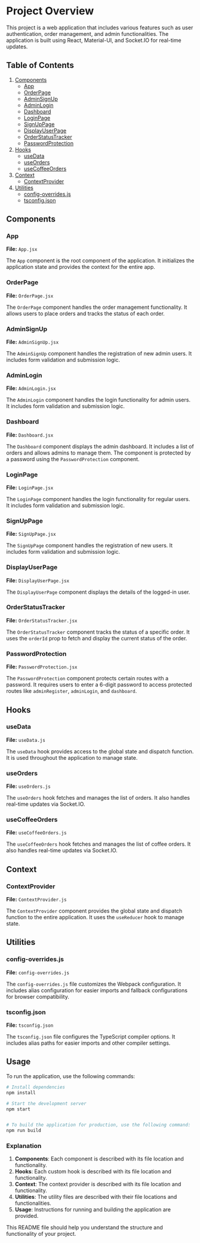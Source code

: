 # Project Overview

This project is a web application that includes various features such as user authentication, order management, and admin functionalities. The application is built using React, Material-UI, and Socket.IO for real-time updates.

## Table of Contents

1. [Components](#components)
   - [App](#app)
   - [OrderPage](#orderpage)
   - [AdminSignUp](#adminsignup)
   - [AdminLogin](#adminlogin)
   - [Dashboard](#dashboard)
   - [LoginPage](#loginpage)
   - [SignUpPage](#signuppage)
   - [DisplayUserPage](#displayuserpage)
   - [OrderStatusTracker](#orderstatustracker)
   - [PasswordProtection](#passwordprotection)
2. [Hooks](#hooks)
   - [useData](#usedata)
   - [useOrders](#useorders)
   - [useCoffeeOrders](#usecoffeeorders)
3. [Context](#context)
   - [ContextProvider](#contextprovider)
4. [Utilities](#utilities)
   - [config-overrides.js](#config-overridesjs)
   - [tsconfig.json](#tsconfigjson)

## Components

### App

**File:** `App.jsx`

The `App` component is the root component of the application. It initializes the application state and provides the context for the entire app.

### OrderPage

**File:** `OrderPage.jsx`

The `OrderPage` component handles the order management functionality. It allows users to place orders and tracks the status of each order.

### AdminSignUp

**File:** `AdminSignUp.jsx`

The `AdminSignUp` component handles the registration of new admin users. It includes form validation and submission logic.

### AdminLogin

**File:** `AdminLogin.jsx`

The `AdminLogin` component handles the login functionality for admin users. It includes form validation and submission logic.

### Dashboard

**File:** `Dashboard.jsx`

The `Dashboard` component displays the admin dashboard. It includes a list of orders and allows admins to manage them. The component is protected by a password using the `PasswordProtection` component.

### LoginPage

**File:** `LoginPage.jsx`

The `LoginPage` component handles the login functionality for regular users. It includes form validation and submission logic.

### SignUpPage

**File:** `SignUpPage.jsx`

The `SignUpPage` component handles the registration of new users. It includes form validation and submission logic.

### DisplayUserPage

**File:** `DisplayUserPage.jsx`

The `DisplayUserPage` component displays the details of the logged-in user.

### OrderStatusTracker

**File:** `OrderStatusTracker.jsx`

The `OrderStatusTracker` component tracks the status of a specific order. It uses the `orderId` prop to fetch and display the current status of the order.

### PasswordProtection

**File:** `PasswordProtection.jsx`

The `PasswordProtection` component protects certain routes with a password. It requires users to enter a 6-digit password to access protected routes like `adminRegister`, `adminLogin`, and `dashboard`.

## Hooks

### useData

**File:** `useData.js`

The `useData` hook provides access to the global state and dispatch function. It is used throughout the application to manage state.

### useOrders

**File:** `useOrders.js`

The `useOrders` hook fetches and manages the list of orders. It also handles real-time updates via Socket.IO.

### useCoffeeOrders

**File:** `useCoffeeOrders.js`

The `useCoffeeOrders` hook fetches and manages the list of coffee orders. It also handles real-time updates via Socket.IO.

## Context

### ContextProvider

**File:** `ContextProvider.js`

The `ContextProvider` component provides the global state and dispatch function to the entire application. It uses the `useReducer` hook to manage state.

## Utilities

### config-overrides.js

**File:** `config-overrides.js`

The `config-overrides.js` file customizes the Webpack configuration. It includes alias configuration for easier imports and fallback configurations for browser compatibility.

### tsconfig.json

**File:** `tsconfig.json`

The `tsconfig.json` file configures the TypeScript compiler options. It includes alias paths for easier imports and other compiler settings.

## Usage

To run the application, use the following commands:

```bash
# Install dependencies
npm install

# Start the development server
npm start


# To build the application for production, use the following command:
npm run build
```

### Explanation

1. **Components**: Each component is described with its file location and functionality.
2. **Hooks**: Each custom hook is described with its file location and functionality.
3. **Context**: The context provider is described with its file location and functionality.
4. **Utilities**: The utility files are described with their file locations and functionalities.
5. **Usage**: Instructions for running and building the application are provided.

This README file should help you understand the structure and functionality of your project.
